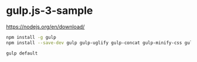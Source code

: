 # gulp.js-3-sample

https://nodejs.org/en/download/

```sh
npm install -g gulp
npm install --save-dev gulp gulp-uglify gulp-concat gulp-minify-css gulp-less gulp-watch
```

```sh
gulp default
```
